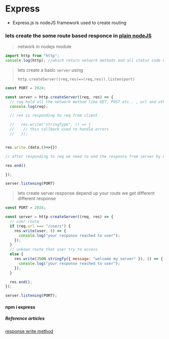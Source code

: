 # Express

- Express.js is nodeJS framework used to create routing

### lets create the some route based responce in [plain nodeJS](./server/indexVanillaNode.js)

> network in nodejs module

```js
import http from "http";
console.log(http); //which return network methods and all status code FYI
```

> lets create a basic `server` using
>
> `http.createServer((req,res)=>(req,res)).listen(port)`

```js
const PORT = 2024;

const server = http.createServer((req, res) => {
  // req hold all the network method like GET, POST etc.. , url and other nessary things from client req side
  console.log(req);

  // res is responding to req from client

  //   res.write("stringType", () => {
  //    // this callback used to handle errors
  //   });


res.write.(data,()=>{})

// after responding to req we need to end the responce from server by end()

res.end()

});

server.listening(PORT)
```

> lets create server response depend up your route we get different different response

```js
const PORT = 2024;

const server = http.createServer((req, res) => {
  // user route
  if (req.url === "/users") {
    res.write(user, () => {
      console.log("your response reached to user");
    });
  }
  // unkown route that user try to access
  else {
    res.write(JSON.stringfy({ message: "welcome my server" }), () => {
      console.log("your response reached to user");
    });
  }

  res.end();
});

server.listening(PORT);
```

#### npm i express

##### Reference articles

[response write method](https://www.geeksforgeeks.org/node-js-response-write-method/)
